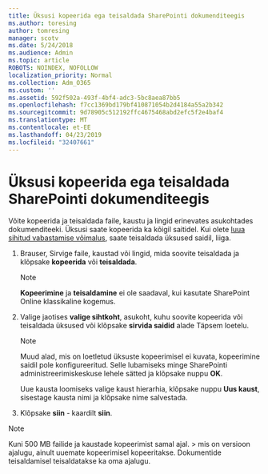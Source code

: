 ```yaml
---
title: Üksusi kopeerida ega teisaldada SharePointi dokumenditeegis
ms.author: toresing
author: tomresing
manager: scotv
ms.date: 5/24/2018
ms.audience: Admin
ms.topic: article
ROBOTS: NOINDEX, NOFOLLOW
localization_priority: Normal
ms.collection: Adm_O365
ms.custom: ''
ms.assetid: 592f502a-493f-4bf4-adc3-5bc8aea87bb5
ms.openlocfilehash: f7cc1369bd179bf410871054b2d4184a55a2b342
ms.sourcegitcommit: 9d78905c512192ffc4675468abd2efc5f2e4baf4
ms.translationtype: MT
ms.contentlocale: et-EE
ms.lasthandoff: 04/23/2019
ms.locfileid: "32407661"
---
```

# <a name="copy-or-move-items-in-a-sharepoint-document-library"></a>Üksusi kopeerida ega teisaldada SharePointi dokumenditeegis

Võite kopeerida ja teisaldada faile, kaustu ja lingid erinevates asukohtades dokumenditeeki. Üksusi saate kopeerida ka kõigil saitidel. Kui olete [luua sihitud vabastamise võimalus](https://go.microsoft.com/fwlink/?linkid=622980), saate teisaldada üksused saidil, liiga.
  
1. Brauser, Sirvige faile, kaustad või lingid, mida soovite teisaldada ja klõpsake **kopeerida** või **teisaldada**.
    
    > [!NOTE]
    > **Kopeerimine** ja **teisaldamine** ei ole saadaval, kui kasutate SharePoint Online klassikaline kogemus. 
  
2. Valige jaotises **valige sihtkoht**, asukoht, kuhu soovite kopeerida või teisaldada üksused või klõpsake **sirvida saidid** alade Täpsem loetelu. 
    
    > [!NOTE]
    > Muud alad, mis on loetletud üksuste kopeerimisel ei kuvata, kopeerimine saidil pole konfigureeritud. Selle lubamiseks minge SharePointi administreerimiskeskuse lehele sätted ja klõpsake nuppu **OK**. 
  
    Uue kausta loomiseks valige kaust hierarhia, klõpsake nuppu **Uus kaust**, sisestage kausta nimi ja klõpsake nime salvestada.
    
3. Klõpsake **siin** - kaardilt **siin**.
    
> [!NOTE]
>  Kuni 500 MB failide ja kaustade kopeerimist samal ajal. > mis on versioon ajalugu, ainult uuemate kopeerimisel kopeeritakse. Dokumentide teisaldamisel teisaldatakse ka oma ajalugu. 
  

